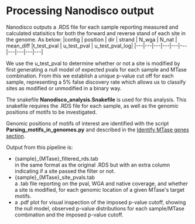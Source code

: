 # Processing Nanodisco output 

Nanodisco outputs a .RDS file for each sample reporting measured and calculated statisitics for both the forward and reverse stand of each site in the genome. As below:
|contig | position  |      dir   |  strand | N_wga |  N_nat  | mean_diff       |t_test_pval   |  u_test_pval   |  u_test_pval_log|
|---|---|---|---|---|---|---|---|---|---|

We use the u_test_pval to determine whether or not a site is modified by first generating a null model of expected pvals for each sample and MTase combination. From this we establish a unique p-value cut off for each sample, representing a 5% false discovery rate which allows us to classify sites as modified or unmodified in a binary way.

The snakefile **Nanodisco_analysis.Snakefile** is used for this analysis. This snakefile requires the .RDS file for each sample, as well as the genomic positions of motifs to be investigated. 

Genomic positions of motifs of interest are identified with the script **Parsing_motifs_in_genomes.py** and described in the [Identify MTase genes section](https://github.com/GeorgiaBreckell/Methylation/tree/master/identify_MTase_genes). 
 
Output from this pipeline is:
- {sample}_{MTase}_filtered_rds.tab   
    in the same format as the original .RDS but with an extra column indicating if a site passed the filter or not.  
- {sample}_{MTase}_site_pvals.tab  
    a .tab file reporting on the pval, WGA and native coverage, and whether a site is modified, for each genomic location of a given MTase's target motifs. 
-  a .pdf plot for visual inspection of the imposed p-value cutoff, showing the null model, observed p-value distributions for each sample/MTase combination and the imposed p-value cutoff. 

